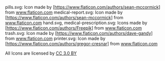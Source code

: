 pills.svg: Icon made by [https://www.flaticon.com/authors/sean-mccormick] from www.flaticon.com
medical-report.svg: Icon made by [https://www.flaticon.com/authors/sean-mccormick] from www.flaticon.com
hand.svg, medical-prescription.svg: Icons made by [https://www.flaticon.com/authors/Freepik] from www.flaticon.com 
trash.svg: Icon made by [https://www.flaticon.com/authors/dave-gandy] from www.flaticon.com
printer.svg: Icon made by [https://www.flaticon.com/authors/gregor-cresnar] from www.flaticon.com

All Icons are licensed by <a href="http://creativecommons.org/licenses/by/3.0/" title="Creative Commons BY 3.0" target="_blank">CC 3.0 BY</a>
